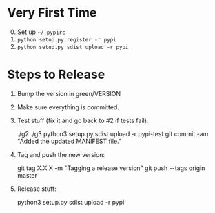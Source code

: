 Very First Time
===============

0. Set up `~/.pypirc`
1. `python setup.py register -r pypi`
2. `python setup.py sdist upload -r pypi`


Steps to Release
================

1. Bump the version in green/VERSION

2. Make sure everything is committed.

3. Test stuff (fix it and go back to #2 if tests fail).

    ./g2
    ./g3
    python3 setup.py sdist upload -r pypi-test
    git commit -am "Added the updated MANIFEST file."

3. Tag and push the new version:

    git tag X.X.X -m "Tagging a release version"
    git push --tags origin master

4. Release stuff:

    python3 setup.py sdist upload -r pypi


